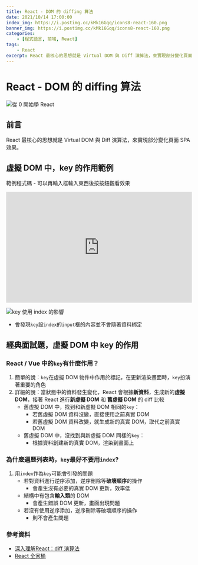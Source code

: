```yaml
---
title: React - DOM 的 diffing 算法
date: 2021/10/14 17:00:00
index_img: https://i.postimg.cc/kMk16Gqq/icons8-react-160.png
banner_img: https://i.postimg.cc/kMk16Gqq/icons8-react-160.png
categories:
    - [程式語言, 前端, React]
tags:
    - React
excerpt: React 最核心的思想就是 Virtual DOM 與 Diff 演算法，來實現部分變化頁面 SPA 效果。
---
```


# React - DOM 的 diffing 算法

![從 0 開始學 React](https://i.postimg.cc/kMk16Gqq/icons8-react-160.png)

## 前言

React 最核心的思想就是 Virtual DOM 與 Diff 演算法，來實現部分變化頁面 SPA 效果。

<!-- more -->

## 虛擬 DOM 中，key 的作用範例

範例程式碼 - 可以再輸入框輸入東西後按按鈕觀看效果

<iframe height="300" style="width: 100%;" scrolling="no" title="" src="https://codepen.io/vsfvjiuv-the-typescripter/embed/RwVvKRQ?default-tab=js%2Cresult" frameborder="no" loading="lazy" allowtransparency="true" allowfullscreen="true">
  See the Pen <a href="https://codepen.io/vsfvjiuv-the-typescripter/pen/RwVvKRQ">
  </a> by Johnson Mao (<a href="https://codepen.io/vsfvjiuv-the-typescripter">@vsfvjiuv-the-typescripter</a>)
  on <a href="https://codepen.io">CodePen</a>.
</iframe>

![key 使用 index 的影響](https://i.imgur.com/Aht0ETZ.gif)

- 會發現`key`設`index`的`input`框的內容並不會隨著資料綁定

## 經典面試題，虛擬 DOM 中 key 的作用

### React / Vue 中的`key`有什麼作用？

1. 簡單的說：`key`在虛擬 DOM 物件中作用於標記，在更新渲染畫面時，`key`扮演著重要的角色
2. 詳細的說：當狀態中的資料發生變化，React 會根據**新資料**，生成新的**虛擬 DOM**，接著 React 進行**新虛擬 DOM** 和 **舊虛擬 DOM** 的 diff 比較
    - 舊虛擬 DOM 中，找到和新虛擬 DOM 相同的`key`：
        - 若舊虛擬 DOM 資料沒變，直接使用之前真實 DOM
        - 若舊虛擬 DOM 資料改變，就生成新的真實 DOM，取代之前真實 DOM
    - 舊虛擬 DOM 中，沒找到與新虛擬 DOM 同樣的`key`：
        - 根據資料創建新的真實 DOM，渲染到畫面上

### 為什麼遍歷列表時，`key`最好不要用`index`?

1. 用`index`作為`key`可能會引發的問題
    - 若對資料進行逆序添加，逆序刪除等**破壞順序**的操作
        - 會產生沒有必要的真實 DOM 更新，效率低
    - 結構中有包含**輸入類**的 DOM
        - 會產生錯誤 DOM 更新，畫面出現問題
    - 若沒有使用逆序添加，逆序刪除等破壞順序的操作
        - 則不會產生問題

### 參考資料

- [深入理解React：diff 演算法](https://iter01.com/514750.html)
- [React 全家桶](https://www.youtube.com/playlist?list=PLmOn9nNkQxJFJXLvkNsGsoCUxJLqyLGxu)

